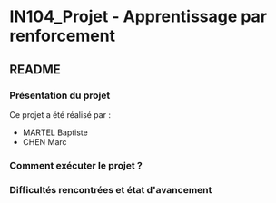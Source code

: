 # IN104_Projet - Apprentissage par renforcement

## README

### Présentation du projet


Ce projet a été réalisé par :
* MARTEL Baptiste
* CHEN Marc

### Comment exécuter le projet ?


### Difficultés rencontrées et état d'avancement

